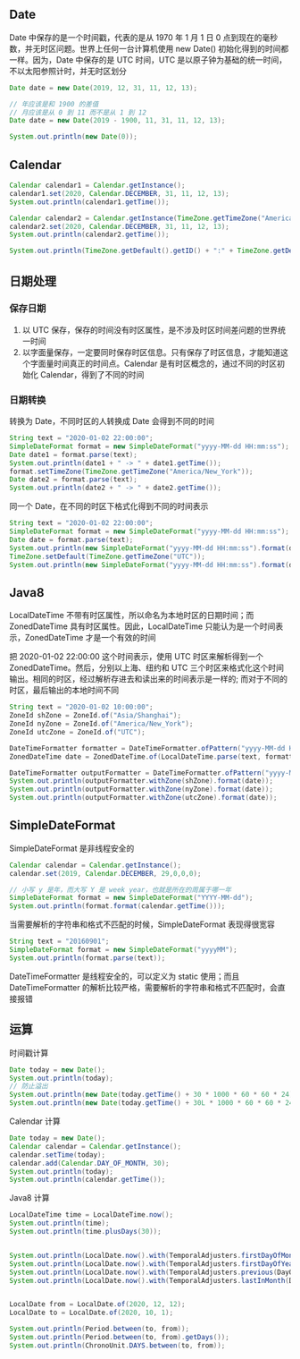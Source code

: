 ## Date

Date 中保存的是一个时间戳，代表的是从 1970 年 1 月 1 日 0 点到现在的毫秒数，并无时区问题。世界上任何一台计算机使用 new Date() 初始化得到的时间都一样。因为，Date 中保存的是 UTC 时间，UTC 是以原子钟为基础的统一时间，不以太阳参照计时，并无时区划分

```java
Date date = new Date(2019, 12, 31, 11, 12, 13);

// 年应该是和 1900 的差值
// 月应该是从 0 到 11 而不是从 1 到 12
Date date = new Date(2019 - 1900, 11, 31, 11, 12, 13);

System.out.println(new Date(0));
```

## Calendar

```java
Calendar calendar1 = Calendar.getInstance();
calendar1.set(2020, Calendar.DECEMBER, 31, 11, 12, 13);
System.out.println(calendar1.getTime());

Calendar calendar2 = Calendar.getInstance(TimeZone.getTimeZone("America/New_York"));
calendar2.set(2020, Calendar.DECEMBER, 31, 11, 12, 13);
System.out.println(calendar2.getTime());

System.out.println(TimeZone.getDefault().getID() + ":" + TimeZone.getDefault().getRawOffset() / 3600 / 1000);
```

## 日期处理

### 保存日期

1. 以 UTC 保存，保存的时间没有时区属性，是不涉及时区时间差问题的世界统一时间
2. 以字面量保存，一定要同时保存时区信息。只有保存了时区信息，才能知道这个字面量时间真正的时间点。Calendar 是有时区概念的，通过不同的时区初始化 Calendar，得到了不同的时间

### 日期转换

转换为 Date，不同时区的人转换成 Date 会得到不同的时间

```java
String text = "2020-01-02 22:00:00";
SimpleDateFormat format = new SimpleDateFormat("yyyy-MM-dd HH:mm:ss");
Date date1 = format.parse(text);
System.out.println(date1 + " -> " + date1.getTime());
format.setTimeZone(TimeZone.getTimeZone("America/New_York"));
Date date2 = format.parse(text);
System.out.println(date2 + " -> " + date2.getTime());
```

同一个 Date，在不同的时区下格式化得到不同的时间表示

```java
String text = "2020-01-02 22:00:00";
SimpleDateFormat format = new SimpleDateFormat("yyyy-MM-dd HH:mm:ss");
Date date = format.parse(text);
System.out.println(new SimpleDateFormat("yyyy-MM-dd HH:mm:ss").format(date));
TimeZone.setDefault(TimeZone.getTimeZone("UTC"));
System.out.println(new SimpleDateFormat("yyyy-MM-dd HH:mm:ss").format(date));
```

## Java8

LocalDateTime 不带有时区属性，所以命名为本地时区的日期时间；而 ZonedDateTime 具有时区属性。因此，LocalDateTime 只能认为是一个时间表示，ZonedDateTime 才是一个有效的时间

把 2020-01-02 22:00:00 这个时间表示，使用 UTC 时区来解析得到一个 ZonedDateTime。然后，分别以上海、纽约和 UTC 三个时区来格式化这个时间输出。相同的时区，经过解析存进去和读出来的时间表示是一样的; 而对于不同的时区，最后输出的本地时间不同

```java
String text = "2020-01-02 10:00:00";
ZoneId shZone = ZoneId.of("Asia/Shanghai");
ZoneId nyZone = ZoneId.of("America/New_York");
ZoneId utcZone = ZoneId.of("UTC");

DateTimeFormatter formatter = DateTimeFormatter.ofPattern("yyyy-MM-dd HH:mm:ss");
ZonedDateTime date = ZonedDateTime.of(LocalDateTime.parse(text, formatter), utcZone);

DateTimeFormatter outputFormatter = DateTimeFormatter.ofPattern("yyyy-MM-dd HH:mm:ss Z");
System.out.println(outputFormatter.withZone(shZone).format(date));
System.out.println(outputFormatter.withZone(nyZone).format(date));
System.out.println(outputFormatter.withZone(utcZone).format(date));
```

## SimpleDateFormat

SimpleDateFormat 是非线程安全的

```java
Calendar calendar = Calendar.getInstance();
calendar.set(2019, Calendar.DECEMBER, 29,0,0,0);

// 小写 y 是年，而大写 Y 是 week year，也就是所在的周属于哪一年
SimpleDateFormat format = new SimpleDateFormat("YYYY-MM-dd");
System.out.println(format.format(calendar.getTime()));
```

当需要解析的字符串和格式不匹配的时候，SimpleDateFormat 表现得很宽容

```java
String text = "20160901";
SimpleDateFormat format = new SimpleDateFormat("yyyyMM");
System.out.println(format.parse(text));
```

DateTimeFormatter 是线程安全的，可以定义为 static 使用；而且 DateTimeFormatter 的解析比较严格，需要解析的字符串和格式不匹配时，会直接报错

## 运算

时间戳计算

```java
Date today = new Date();
System.out.println(today);
// 防止溢出
System.out.println(new Date(today.getTime() + 30 * 1000 * 60 * 60 * 24));
System.out.println(new Date(today.getTime() + 30L * 1000 * 60 * 60 * 24));
```

Calendar 计算

```java
Date today = new Date();
Calendar calendar = Calendar.getInstance();
calendar.setTime(today);
calendar.add(Calendar.DAY_OF_MONTH, 30);
System.out.println(today);
System.out.println(calendar.getTime());
```

Java8 计算

```java
LocalDateTime time = LocalDateTime.now();
System.out.println(time);
System.out.println(time.plusDays(30));


System.out.println(LocalDate.now().with(TemporalAdjusters.firstDayOfMonth()));
System.out.println(LocalDate.now().with(TemporalAdjusters.firstDayOfYear()).plusDays(255));
System.out.println(LocalDate.now().with(TemporalAdjusters.previous(DayOfWeek.SATURDAY)));
System.out.println(LocalDate.now().with(TemporalAdjusters.lastInMonth(DayOfWeek.FRIDAY)));


LocalDate from = LocalDate.of(2020, 12, 12);
LocalDate to = LocalDate.of(2020, 10, 1);

System.out.println(Period.between(to, from));
System.out.println(Period.between(to, from).getDays());
System.out.println(ChronoUnit.DAYS.between(to, from));
```
